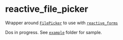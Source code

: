 # reactive_file_picker

Wrapper around [`FilePicker`](https://pub.dev/packages/file_picker) to use with [`reactive_forms`](https://pub.dev/packages/reactive_forms)

Dos in progress. See [`example`](https://github.com/artflutter/reactive_forms_widgets/tree/master/packages/reactive_file_picker/example) folder for sample.